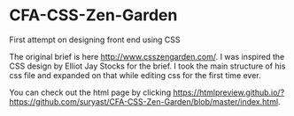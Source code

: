 # CFA-CSS-Zen-Garden
First attempt on designing front end using CSS

The original brief is here http://www.csszengarden.com/. I was inspired the CSS design by Elliot Jay Stocks for the brief.
I took the main structure of his css file and expanded on that while editing css for the first time ever.

You can check out the html page by clicking https://htmlpreview.github.io/?https://github.com/suryast/CFA-CSS-Zen-Garden/blob/master/index.html.
